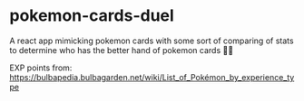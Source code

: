 # pokemon-cards-duel
A react app mimicking pokemon cards with some sort of comparing of stats to determine who has the better hand of pokemon cards 🤷‍♂️

EXP points from: https://bulbapedia.bulbagarden.net/wiki/List_of_Pokémon_by_experience_type
